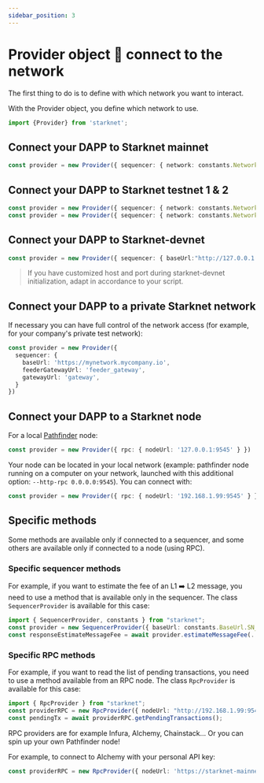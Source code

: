 ```yaml
---
sidebar_position: 3
---
```


# Provider object 🔌 connect to the network

The first thing to do is to define with which network you want to interact.

With the Provider object, you define which network to use.

```typescript
import {Provider} from 'starknet';
```

## Connect your DAPP to Starknet mainnet

```typescript
const provider = new Provider({ sequencer: { network: constants.NetworkName.SN_MAIN } })
```

## Connect your DAPP to Starknet testnet 1 & 2

```typescript
const provider = new Provider({ sequencer: { network: constants.NetworkName.SN_GOERLI } }) // for testnet 1
const provider = new Provider({ sequencer: { network: constants.NetworkName.SN_GOERLI2 } })  // for testnet 2
```

## Connect your DAPP to Starknet-devnet

```typescript
const provider = new Provider({ sequencer: { baseUrl:"http://127.0.0.1:5050"} });
```

> If you have customized host and port during starknet-devnet initialization, adapt in accordance to your script.

## Connect your DAPP to a private Starknet network

If necessary you can have full control of the network access (for example, for your company's private test network):

```typescript
const provider = new Provider({
  sequencer: {
    baseUrl: 'https://mynetwork.mycompany.io',
    feederGatewayUrl: 'feeder_gateway',
    gatewayUrl: 'gateway',
  }
})
```

## Connect your DAPP to a Starknet node

For a local [Pathfinder](https://github.com/eqlabs/pathfinder) node:

```typescript
const provider = new Provider({ rpc: { nodeUrl: '127.0.0.1:9545' } })
```

Your node can be located in your local network (example: pathfinder node running on a computer on your network, launched with this additional option: `--http-rpc 0.0.0.0:9545`).
You can connect with:

```typescript
const provider = new Provider({ rpc: { nodeUrl: '192.168.1.99:9545' } })
```

## Specific methods

Some methods are available only if connected to a sequencer, and some others are available only if connected to a node (using RPC).

### Specific sequencer methods

For example, if you want to estimate the fee of an L1 ➡️ L2 message, you need to use a method that is available only in the sequencer. The class `SequencerProvider` is available for this case:

```typescript
import { SequencerProvider, constants } from "starknet";
const provider = new SequencerProvider({ baseUrl: constants.BaseUrl.SN_GOERLI2 }); // for testnet 2
const responseEstimateMessageFee = await provider.estimateMessageFee(.....)
```

### Specific RPC methods

For example, if you want to read the list of pending transactions, you need to use a method available from an RPC node. The class `RpcProvider` is available for this case:

```typescript
import { RpcProvider } from "starknet";
const providerRPC = new RpcProvider({ nodeUrl: "http://192.168.1.99:9545" }); // for a pathfinder node located in a PC in the local network
const pendingTx = await providerRPC.getPendingTransactions();
```

RPC providers are for example Infura, Alchemy, Chainstack... Or you can spin up your own Pathfinder node!

For example, to connect to Alchemy with your personal API key:

```typescript
const providerRPC = new RpcProvider({ nodeUrl: 'https://starknet-mainnet.g.alchemy.com/v2/' + alchemyKey});
```
